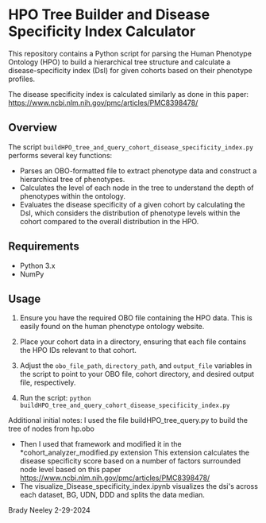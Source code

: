 # HPO Tree Builder and Disease Specificity Index Calculator

This repository contains a Python script for parsing the Human Phenotype Ontology (HPO) to build a hierarchical tree structure and calculate a disease-specificity index (DsI) for given cohorts based on their phenotype profiles.

The disease specificity index is calculated similarly as done in this paper: https://www.ncbi.nlm.nih.gov/pmc/articles/PMC8398478/

## Overview

The script `buildHPO_tree_and_query_cohort_disease_specificity_index.py` performs several key functions:

- Parses an OBO-formatted file to extract phenotype data and construct a hierarchical tree of phenotypes.
- Calculates the level of each node in the tree to understand the depth of phenotypes within the ontology.
- Evaluates the disease specificity of a given cohort by calculating the DsI, which considers the distribution of phenotype levels within the cohort compared to the overall distribution in the HPO.

## Requirements

- Python 3.x
- NumPy

## Usage

1. Ensure you have the required OBO file containing the HPO data. This is easily found on the human phenotype ontology website.

2. Place your cohort data in a directory, ensuring that each file contains the HPO IDs relevant to that cohort.

3. Adjust the `obo_file_path`, `directory_path`, and `output_file` variables in the script to point to your OBO file, cohort directory, and desired output file, respectively.

4. Run the script:
   `python buildHPO_tree_and_query_cohort_disease_specificity_index.py`



Additional initial notes:
I used the file buildHPO_tree_query.py to build the tree of nodes from hp.obo
- Then I used that framework and modified it in the *cohort_analyzer_modified.py extension
	This extension calculates the disease specificity score based on a number of factors surrounded node level based on this paper https://www.ncbi.nlm.nih.gov/pmc/articles/PMC8398478/
- The visualize_Disease_specificity_index.ipynb visualizes the dsi's across each dataset, BG, UDN, DDD and splits the data
  median.

Brady Neeley 2-29-2024
